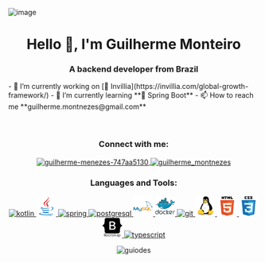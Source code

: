 ![image](https://user-images.githubusercontent.com/77496624/157481364-f0a25a86-f0bd-46d2-9747-d345a93e6905.png) <h1 align="center">Hello 👋, I'm Guilherme Monteiro</h1>
<h3 align="center">A backend developer from Brazil</h3> - 🔭 I’m currently working on [🚀 Invillia](https://invillia.com/global-growth-framework/) - 🌱 I’m currently learning **🍃 Spring Boot** - 📫 How to reach me **guilherme.montnezes@gmail.com** <br>
<br>
<br>
<h3 align="center">Connect with me:</h3>
<p align="center">
  <a href="https://linkedin.com/in/guilherme-menezes-747aa5130" target="blank">
    <img align="center" src="https://raw.githubusercontent.com/rahuldkjain/github-profile-readme-generator/master/src/images/icons/Social/linked-in-alt.svg" alt="guilherme-menezes-747aa5130" height="30" width="40" />
  </a>
  <a href="https://instagram.com/guilherme_montnezes" target="blank">
    <img align="center" src="https://raw.githubusercontent.com/rahuldkjain/github-profile-readme-generator/master/src/images/icons/Social/instagram.svg" alt="guilherme_montnezes" height="30" width="40" />
  </a>
</p>
<h3 align="center">Languages and Tools:</h3>
<p align="center">
  <a href="https://kotlinlang.org" target="_blank" rel="noreferrer">
    <img src="https://seeklogo.com/images/K/kotlin-logo-30C1970B05-seeklogo.com.png" alt="kotlin" width="40" height="40" />
  </a>
  <a href="https://www.java.com" target="_blank" rel="noreferrer">
    <img src="https://raw.githubusercontent.com/devicons/devicon/master/icons/java/java-original.svg" alt="java" width="40" height="40" />
  </a>
  <a href="https://spring.io/" target="_blank" rel="noreferrer">
    <img src="https://www.vectorlogo.zone/logos/springio/springio-icon.svg" alt="spring" width="40" height="40" />
  </a>
  <a href="https://www.postgresql.org" target="_blank" rel="noreferrer">
    <img src="https://www.vectorlogo.zone/logos/postgresql/postgresql-vertical.svg" alt="postgresql" width="40" height="40" />
  </a>
  <a href="https://www.mysql.com/" target="_blank" rel="noreferrer">
    <img src="https://raw.githubusercontent.com/devicons/devicon/master/icons/mysql/mysql-original-wordmark.svg" alt="mysql" width="40" height="40" />
  </a>
  <a href="https://www.docker.com/" target="_blank" rel="noreferrer">
    <img src="https://raw.githubusercontent.com/devicons/devicon/master/icons/docker/docker-original-wordmark.svg" alt="docker" width="40" height="40" />
  </a>
  <a href="https://git-scm.com/" target="_blank" rel="noreferrer">
    <img src="https://www.vectorlogo.zone/logos/git-scm/git-scm-icon.svg" alt="git" width="40" height="40" />
  </a>
  <a href="https://www.linux.org/" target="_blank" rel="noreferrer">
    <img src="https://raw.githubusercontent.com/devicons/devicon/master/icons/linux/linux-original.svg" alt="linux" width="40" height="40" />
  </a>
  <a href="https://www.w3.org/html/" target="_blank" rel="noreferrer">
    <img src="https://raw.githubusercontent.com/devicons/devicon/master/icons/html5/html5-original-wordmark.svg" alt="html5" width="40" height="40" />
  </a>
  <a href="https://www.w3schools.com/css/" target="_blank" rel="noreferrer">
    <img src="https://raw.githubusercontent.com/devicons/devicon/master/icons/css3/css3-original-wordmark.svg" alt="css3" width="40" height="40" />
  </a>
  <a href="https://getbootstrap.com" target="_blank" rel="noreferrer">
    <img src="https://raw.githubusercontent.com/devicons/devicon/master/icons/bootstrap/bootstrap-plain-wordmark.svg" alt="bootstrap" width="40" height="40" />
  </a>
  <a href="https://www.typescriptlang.org" target="_blank" rel="noreferrer">
    <img src="https://cdn.worldvectorlogo.com/logos/typescript.svg" alt="typescript" width="40" height="40" />
  </a>
</p>
<p align="center">
  <img height="200em" src="https://github-readme-stats.vercel.app/api/top-langs/?username=GuiOdes&layout=compact&langs_count=7&theme=dark" alt="guiodes" />
  </div>
</p>
</p>
